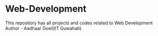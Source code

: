 # Web-Development
This repository has all projects and codes related to Web Development
Author - Aadhaar Goel(IIT Guwahati)

